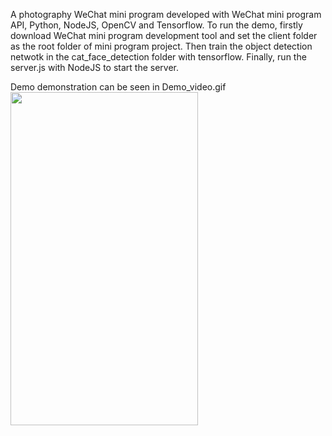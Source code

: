 A photography WeChat mini program developed with WeChat mini program API, Python, NodeJS, OpenCV and Tensorflow.
To run the demo, firstly download WeChat mini program development tool and set the client folder as the root folder of mini program project. Then train the object detection netwotk in the cat_face_detection folder with tensorflow. Finally, run the server.js with NodeJS to start the server.

Demo demonstration can be seen in Demo_video.gif
<img src="https://github.com/AlbertPi-Git/CatCamera/raw/master/Demo_video.gif"  width="300" height="533">

